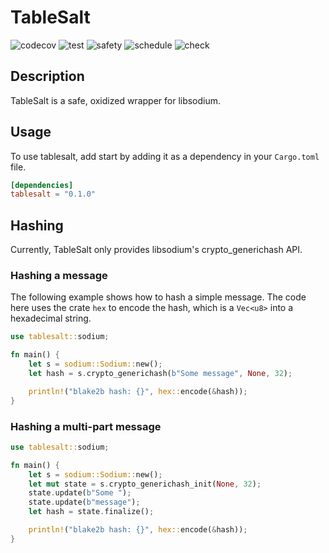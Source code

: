 # TableSalt

![codecov](https://codecov.io/gh/JacoMalan1/tablesalt/branch/dev/graph/badge.svg?token=48MT5VFW97)
![test](https://github.com/JacoMalan1/tablesalt/actions/workflows/test.yml/badge.svg)
![safety](https://github.com/JacoMalan1/tablesalt/actions/workflows/safety.yml/badge.svg)
![schedule](https://github.com/JacoMalan1/tablesalt/actions/workflows/scheduled.yml/badge.svg)
![check](https://github.com/JacoMalan1/tablesalt/actions/workflows/check.yml/badge.svg)

## Description
TableSalt is a safe, oxidized wrapper for libsodium.

## Usage
To use tablesalt, add start by adding it as a dependency in your `Cargo.toml` file.
```toml
[dependencies]
tablesalt = "0.1.0"
```

## Hashing
Currently, TableSalt only provides libsodium's crypto_generichash API.

### Hashing a message
The following example shows how to hash a simple message. The code here uses the crate
`hex` to encode the hash, which is a `Vec<u8>` into a hexadecimal string.
```rust
use tablesalt::sodium;

fn main() {
    let s = sodium::Sodium::new();
    let hash = s.crypto_generichash(b"Some message", None, 32);

    println!("blake2b hash: {}", hex::encode(&hash));
}
```

### Hashing a multi-part message
```rust
use tablesalt::sodium;

fn main() {
    let s = sodium::Sodium::new();
    let mut state = s.crypto_generichash_init(None, 32);
    state.update(b"Some ");
    state.update(b"message");
    let hash = state.finalize();

    println!("blake2b hash: {}", hex::encode(&hash));
}
```
